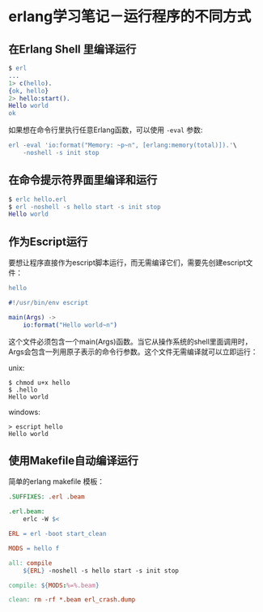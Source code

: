 erlang学习笔记－运行程序的不同方式
===

在Erlang Shell 里编译运行
---

``` erlang
$ erl
...
1> c(hello).
{ok, hello}
2> hello:start().
Hello world
ok
```

如果想在命令行里执行任意Erlang函数，可以使用 `-eval` 参数:

``` erlang
erl -eval 'io:format("Memory: ~p~n", [erlang:memory(total)]).'\
    -noshell -s init stop
```

在命令提示符界面里编译和运行
---

``` erlang
$ erlc hello.erl
$ erl -noshell -s hello start -s init stop
Hello world
```

作为Escript运行
---

要想让程序直接作为escript脚本运行，而无需编译它们，需要先创建escript文件：

``` erlang
hello

#!/usr/bin/env escript

main(Args) ->
    io:format("Hello world~n")
```

这个文件必须包含一个main(Args)函数。当它从操作系统的shell里面调用时，Args会包含一列用原子表示的命令行参数。这个文件无需编译就可以立即运行：

unix:

``` shell
$ chmod u+x hello
$ .hello
Hello world
```

windows:

``` shell
> escript hello
Hello world
```

使用Makefile自动编译运行
---

简单的erlang makefile 模板：

``` makefile
.SUFFIXES: .erl .beam

.erl.beam:
    erlc -W $<

ERL = erl -boot start_clean

MODS = hello f

all: compile
    ${ERL} -noshell -s hello start -s init stop

compile: ${MODS:%=%.beam}

clean: rm -rf *.beam erl_crash.dump
```
